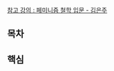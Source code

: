 [참고 강의 : 페미니즘 철학 입문 - 김은주](http://www.artnstudy.com/n_Lecture/?LessonIdx=ejkim001&LessonPart=philosophy)

## 목차 

## 핵심 
